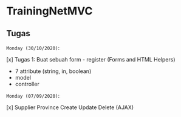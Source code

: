 # TrainingNetMVC



## Tugas

`Monday (30/10/2020)`:

[x] Tugas 1: Buat sebuah form - register (Forms and HTML Helpers)
- 7 attribute (string, in, boolean)
- model
- controller

`Monday (07/09/2020)`:

[x] Supplier Province Create Update Delete (AJAX)
